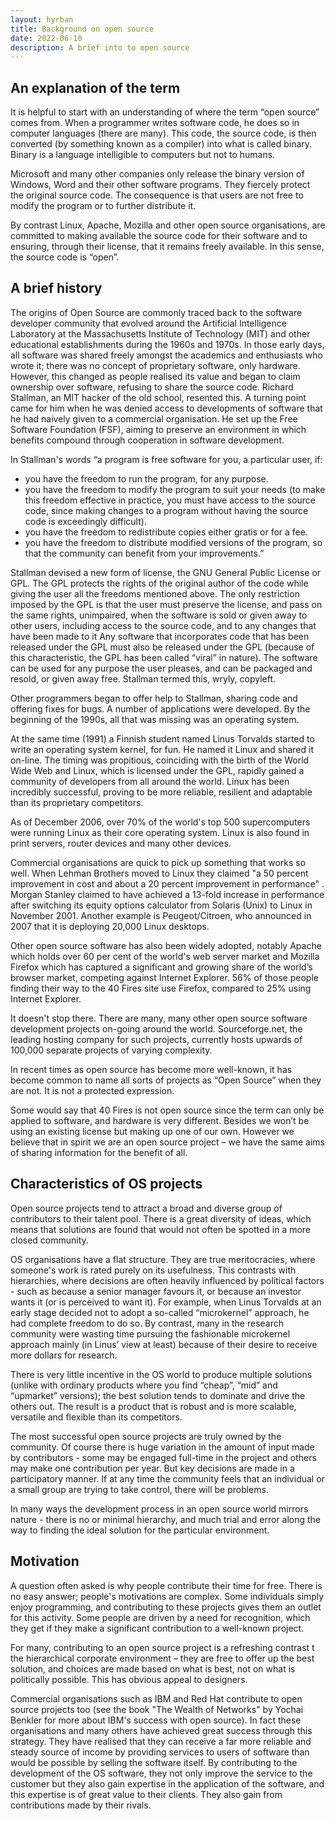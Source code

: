 ```yaml
---
layout: hyrban
title: Background on open source
date: 2022-06-10
description: A brief into to open source
---
```

## An explanation of the term

It is helpful to start with an understanding of where the term “open source” comes from. When a programmer writes software code, he does so in computer languages (there are many). This code, the source code, is then converted (by something known as a compiler) into what is called binary. Binary is a language intelligible to computers but not to humans. 

Microsoft and many other companies only release the binary version of Windows, Word and their other software programs.  They fiercely protect the original source code. The consequence is that users are not free to modify the program or to further distribute it. 

By contrast Linux, Apache, Mozilla and other open source organisations, are committed to making available the source code for their software and to ensuring, through their license, that it remains freely available.  In this sense, the source code is “open”. 

## A brief history 

The origins of Open Source are commonly traced back to the software developer community that evolved around the Artificial Intelligence Laboratory at the Massachusetts Institute of Technology (MIT) and other educational establishments during the 1960s and 1970s. In those early days, all software was shared freely amongst the academics and enthusiasts who wrote it; there was no concept of proprietary software, only hardware.  However, this changed as people realised its value and began to claim ownership over software, refusing to share the source code. Richard Stallman, an MIT hacker  of the old school, resented this. A turning point came for him when he was denied access to developments of software that he had naively given to a commercial organisation. He set up the Free Software Foundation (FSF), aiming to preserve an environment in which benefits compound through cooperation in software development.

In Stallman's words “a program is free software for you, a particular user, if:

* you have the freedom to run the program, for any purpose. 
* you have the freedom to modify the program to suit your needs (to make this freedom effective in practice, you must have access to the source code, since making changes to a program without having the source code is exceedingly difficult). 
* you have the freedom to redistribute copies either gratis or for a fee. 
* you have the freedom to distribute modified versions of the program, so that the community can benefit from your improvements.”

Stallman devised a new form of license, the GNU General Public License or GPL. The GPL protects the rights of the original author of the code while giving the user all the freedoms mentioned above. The only restriction imposed by the GPL is that the user must preserve the license, and pass on the same rights, unimpaired, when the software is sold or given away to other users, including access to the source code, and to any changes that have been made to it  Any software that incorporates code that has been released under the GPL must also be released under the GPL (because of this characteristic, the GPL has been called “viral” in nature). The software can be used for any purpose the user pleases, and can be packaged and resold, or given away free. Stallman termed this, wryly, copyleft. 

Other programmers began to offer help to Stallman, sharing code and offering fixes for bugs.  A number of applications were developed. By the beginning of the 1990s, all that was missing was an operating system. 

At the same time (1991) a Finnish student named Linus Torvalds started to write an operating system kernel, for fun. He named it Linux and shared it on-line. The timing was propitious, coinciding with the birth of the World Wide Web and Linux, which is licensed under the GPL, rapidly gained a community of developers from all around the world.  Linux has been incredibly successful, proving to be more reliable, resilient and adaptable than its proprietary competitors.

As of December 2006, over 70% of the world's top 500 supercomputers were running Linux as their core operating system. Linux is also found in print servers, router devices and many other devices. 

Commercial organisations are quick to pick up something that works so well.  When Lehman Brothers moved to Linux they claimed "a 50 percent improvement in cost and about a 20 percent improvement in performance" .  Morgan Stanley claimed to have achieved a 13-fold increase in performance after switching its equity options calculator from Solaris (Unix) to Linux in November 2001.  Another example is Peugeot/Citroen, who announced in 2007 that it is deploying 20,000 Linux desktops.

Other open source software has also been widely adopted, notably Apache which holds over 60 per cent of the world's web server market and Mozilla Firefox which has captured a significant and growing share of the world’s browser market, competing against Internet Explorer. 56% of those people finding their way to the 40 Fires site use Firefox, compared to 25% using Internet Explorer.

It doesn't stop there. There are many, many other open source software development projects on-going around the world.  Sourceforge.net, the leading hosting company for such projects, currently hosts upwards of 100,000 separate projects of varying complexity.

In recent times as open source has become more well-known, it has become common to name all sorts of projects as “Open Source” when they are not. It is not a protected expression.

Some would say that 40 Fires is not open source since the term can only be applied to software, and hardware is very different. Besides we won’t be using an existing license but making up one of our own. However we believe that in spirit we are an open source project – we have the same aims of sharing information for the benefit of all. 

## Characteristics of OS projects

Open source projects tend to attract a broad and diverse group of contributors to their talent pool. There is a great diversity of ideas, which means that solutions are found that would not often be spotted in a more closed community.

OS organisations have a flat structure. They are true meritocracies, where someone's work is rated purely on its usefulness. This contrasts with hierarchies, where decisions are often heavily influenced by political factors - such as because a senior manager favours it, or because an investor wants it (or is perceived to want it). For example, when Linus Torvalds at an early stage decided not to adopt a so-called “microkernel” approach, he had complete freedom to do so. By contrast, many in the research community were wasting time pursuing the fashionable microkernel approach mainly (in Linus’ view at least) because of their desire to receive more dollars for research.

There is very little incentive in the OS world to produce multiple solutions (unlike with ordinary products where you find “cheap”, “mid” and “upmarket” versions); the best solution tends to dominate and drive the others out.  The result is a product that is robust and is more scalable, versatile and flexible than its competitors. 

The most successful open source projects are truly owned by the community. Of course there is huge variation in the amount of input made by contributors - some may be engaged full-time in the project and others may make one contribution per year. But key decisions are made in a participatory manner. If at any time the community feels that an individual or a small group are trying to take control, there will be problems. 

In many ways the development process in an open source world mirrors nature - there is no or minimal hierarchy, and much trial and error along the way to finding the ideal solution for the particular environment. 

## Motivation

A question often asked is why people contribute their time for free.  There is no easy answer; people's motivations are complex. Some individuals simply enjoy programming, and contributing to these projects gives them an outlet for this activity. Some people are driven by a need for recognition, which they get if they make a significant contribution to a well-known project. 
 
For many, contributing to an open source project is a refreshing contrast t the hierarchical corporate environment – they are free to offer up the best solution, and choices are made based on what is best, not on what is politically possible. This has obvious appeal to designers.

Commercial organisations such as IBM and Red Hat contribute to open source projects too (see the book "The Wealth of Networks" by Yochai Benkler for more about IBM's success with open source). In fact these organisations and many others have achieved great success through this strategy. They have realised that they can receive a far more reliable and steady source of income by providing services to users of software than would be possible by selling the software itself.  By contributing to the development of the OS software, they not only improve the service to the customer but they also gain expertise in the application of the software, and this expertise is of great value to their clients.  They also gain from contributions made by their rivals.

